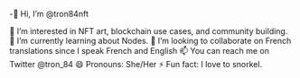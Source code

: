 -👋 Hi, I’m @tron84nft


👀 I’m interested in NFT art, blockchain use cases, and community building.
🌱 I’m currently learning about Nodes.
💞️ I’m looking to collaborate on French translations since I speak French and English
📫 You can reach me on Twitter @tron_84
😄 Pronouns: She/Her
⚡ Fun fact: I love to snorkel. 

<!---
tron84nft/tron84nft is a ✨ special ✨ repository because its `README.md` (this file) appears on your GitHub profile.
You can click the Preview link to take a look at your changes.
--->
